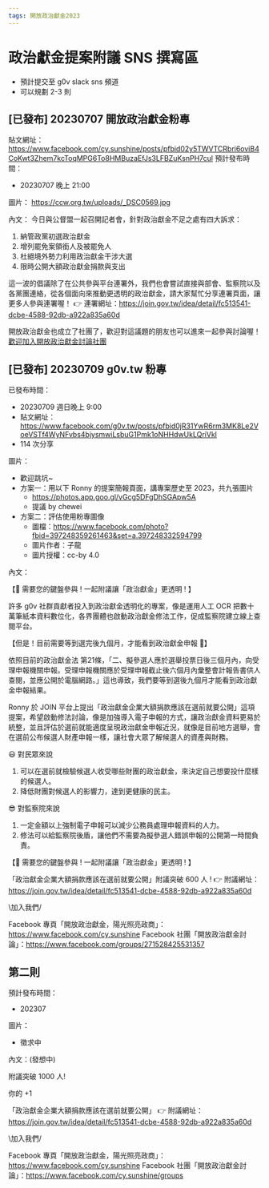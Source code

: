```yaml
---
tags: 開放政治獻金2023
---
```


# 政治獻金提案附議 SNS 撰寫區

- 預計提交至 g0v slack sns 頻道
- 可以規劃 2-3 則

## [已發布] 20230707 開放政治獻金粉專

貼文網址：https://www.facebook.com/cy.sunshine/posts/pfbid02y5TWVTCRbri6oviB4CoKwt3Zhem7kcToqMPG6To8HMBuzaEfJs3LFBZuKsnPH7cul
預計發布時間：
- 20230707 晚上 21:00

圖片：
https://ccw.org.tw/uploads/_DSC0569.jpg

內文：
今日與公督盟一起召開記者會，針對政治獻金不足之處有四大訴求：
1. 納管政黨初選政治獻金
2. 增列罷免案領銜人及被罷免人
3. 杜絕境外勢力利用政治獻金干涉大選
4. 限時公開大額政治獻金捐款與支出

這一波的倡議除了在公共參與平台連署外，我們也會嘗試直接與部會、監察院以及各黨團連絡，從各個面向來推動更透明的政治獻金，請大家幫忙分享連署頁面，讓更多人參與連署喔！
👉 連署網址：https://join.gov.tw/idea/detail/fc513541-dcbe-4588-92db-a922a835a60d

開放政治獻金也成立了社團了，歡迎對這議題的朋友也可以進來一起參與討論喔！[歡迎加入開放政治獻金討論社團](https://www.facebook.com/groups/271528425531357)

## [已發布] 20230709 g0v.tw 粉專

已發布時間：
- 20230709 週日晚上 9:00
- 貼文網址：https://www.facebook.com/g0v.tw/posts/pfbid0jR31YwR6rm3MK8Le2VoeVSTf4WyNFvbs4bjysmwiLsbuG1Pmk1oNHHdwUkLQriVkl
- 114 次分享

圖片：
- 歡迎跳坑~
- 方案一：用以下 Ronny 的提案簡報頁面，講專案歷史至 2023，共九張圖片
    - https://photos.app.goo.gl/vGcg5DFgDhSGApw5A
    - 提議 by chewei 
- 方案二：評估使用粉專圖像
    - 圖檔：https://www.facebook.com/photo?fbid=397248359261463&set=a.397248332594799
    - 圖片作者：子龍
    - 圖片授權：cc-by 4.0

內文：

【💪 需要您的鍵盤參與 ! 一起附議讓「政治獻金」更透明 ! 】

許多 g0v 社群貢獻者投入到政治獻金透明化的專案，像是運用人工 OCR 把數十萬筆紙本資料數位化，各界團體也啟動政治獻金修法工作，促成監察院建立線上查閱平台。 

【但是！目前需要等到選完後九個月，才能看到政治獻金申報 🤯】

依照目前的政治獻金法 第21條，「二、擬參選人應於選舉投票日後三個月內，向受理申報機關申報。受理申報機關應於受理申報截止後六個月內彙整會計報告書供人查閱，並應公開於電腦網路。」這也導致，我們要等到選後九個月才能看到政治獻金申報結果。

Ronny 於 JOIN 平台上提出「政治獻金企業大額捐款應該在選前就要公開」這項提案，希望啟動修法討論，像是加強導入電子申報的方式，讓政治獻金資料更易於統整，並且評估於選前就能適度呈現政治獻金申報近況，就像是目前地方選舉，會在選前公布候選人財產申報一樣，讓社會大眾了解候選人的資產與財務。

😃 對民眾來說
1. 可以在選前就檢驗候選人收受哪些財團的政治獻金，來決定自己想要投什麼樣的候選人。
2. 降低財團對候選人的影響力，達到更健康的民主。

😎 對監察院來說
1. 一定金額以上強制電子申報可以減少公務員處理申報資料的人力。
2. 修法可以給監察院後盾，讓他們不需要為擬參選人錯誤申報的公開第一時間負責。

【💪 需要您的鍵盤參與 ! 一起附議讓「政治獻金」更透明 ! 】

「政治獻金企業大額捐款應該在選前就要公開」附議突破 600 人 ! 👉 附議網址：https://join.gov.tw/idea/detail/fc513541-dcbe-4588-92db-a922a835a60d

\加入我們/

Facebook 專頁「開放政治獻金，陽光照亮政商」：https://www.facebook.com/cy.sunshine
Facebook 社團「開放政治獻金討論」：https://www.facebook.com/groups/271528425531357


## 第二則

預計發布時間：
- 202307

圖片：
- 徵求中

內文：(發想中)


附議突破 1000 人! 

你的 +1 



「政治獻金企業大額捐款應該在選前就要公開」 👉 附議網址：https://join.gov.tw/idea/detail/fc513541-dcbe-4588-92db-a922a835a60d

\加入我們/

Facebook 專頁「開放政治獻金，陽光照亮政商」：https://www.facebook.com/cy.sunshine
Facebook 社團「開放政治獻金討論」：https://www.facebook.com/cy.sunshine/groups